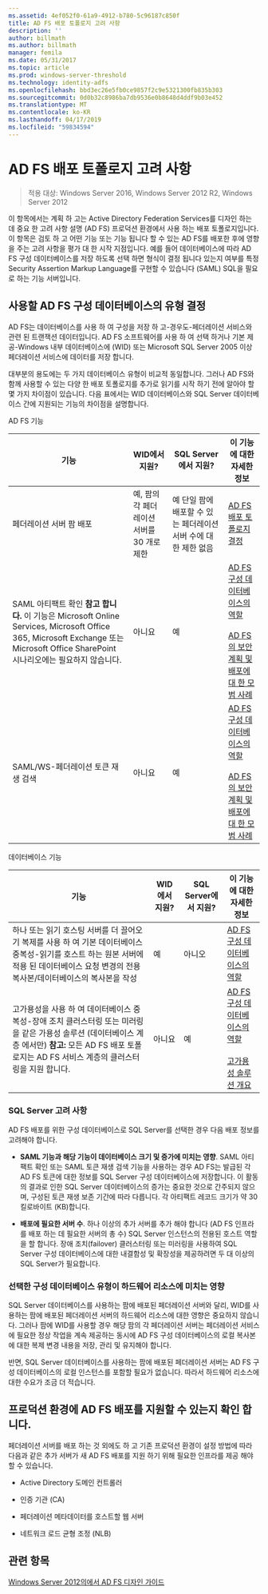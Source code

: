 ```yaml
---
ms.assetid: 4ef052f0-61a9-4912-b780-5c96187c850f
title: AD FS 배포 토폴로지 고려 사항
description: ''
author: billmath
ms.author: billmath
manager: femila
ms.date: 05/31/2017
ms.topic: article
ms.prod: windows-server-threshold
ms.technology: identity-adfs
ms.openlocfilehash: bbd3ec26e5fb0ce9857f2c9e5321300fb835b303
ms.sourcegitcommit: 0d0b32c8986ba7db9536e0b8648d4ddf9b03e452
ms.translationtype: MT
ms.contentlocale: ko-KR
ms.lasthandoff: 04/17/2019
ms.locfileid: "59834594"
---
```

# <a name="ad-fs-deployment-topology-considerations"></a>AD FS 배포 토폴로지 고려 사항

>적용 대상: Windows Server 2016, Windows Server 2012 R2, Windows Server 2012

이 항목에서는 계획 하 고는 Active Directory Federation Services를 디자인 하는 데 중요 한 고려 사항 설명 \(AD FS\) 프로덕션 환경에서 사용 하는 배포 토폴로지입니다. 이 항목은 검토 하 고 어떤 기능 또는 기능 됩니다 할 수 있는 AD FS를 배포한 후에 영향을 주는 고려 사항을 평가 대 한 시작 지점입니다. 예를 들어 데이터베이스에 따라 AD FS 구성 데이터베이스를 저장 하도록 선택 하면 형식이 결정 됩니다 있는지 여부를 특정 Security Assertion Markup Language를 구현할 수 있습니다 \(SAML\) SQL을 필요로 하는 기능 서버입니다.  
  
## <a name="determining-which-type-of-adfs-configuration-database-to-use"></a>사용할 AD FS 구성 데이터베이스의 유형 결정  
AD FS는 데이터베이스를 사용 하 여 구성을 저장 하 고-경우도-페더레이션 서비스와 관련 된 트랜잭션 데이터입니다. AD FS 소프트웨어를 사용 하 여 선택 하거나 기본 제공\-Windows 내부 데이터베이스에 \(WID\) 또는 Microsoft SQL Server 2005 이상 페더레이션 서비스에 데이터를 저장 합니다.  
  
대부분의 용도에는 두 가지 데이터베이스 유형이 비교적 동일합니다. 그러나 AD FS와 함께 사용할 수 있는 다양 한 배포 토폴로지를 추가로 읽기를 시작 하기 전에 알아야 할 몇 가지 차이점이 있습니다. 다음 표에서는 WID 데이터베이스와 SQL Server 데이터베이스 간에 지원되는 기능의 차이점을 설명합니다.  
  
AD FS 기능  
  
|기능|WID에서 지원?|SQL Server에서 지원?|이 기능에 대한 자세한 정보|  
|-----------|---------------------|----------------------------|---------------------------------------|  
|페더레이션 서버 팜 배포|예, 팜의 각 페더레이션 서버를 30 개로 제한|예 단일 팜에 배포할 수 있는 페더레이션 서버 수에 대한 제한 없음|[AD FS 배포 토폴로지 결정](Determine-Your-AD-FS-Deployment-Topology.md)|  
|SAML 아티팩트 확인 **참고 합니다.** 이 기능은 Microsoft Online Services, Microsoft Office 365, Microsoft Exchange 또는 Microsoft Office SharePoint 시나리오에는 필요하지 않습니다.|아니요|예|[AD FS 구성 데이터베이스의 역할](../../ad-fs/technical-reference/The-Role-of-the-AD-FS-Configuration-Database.md)<br /><br />[AD FS의 보안 계획 및 배포에 대 한 모범 사례](Best-Practices-for-Secure-Planning-and-Deployment-of-AD-FS.md)|  
|SAML\/WS\-페더레이션 토큰 재생 검색|아니요|예|[AD FS 구성 데이터베이스의 역할](../../ad-fs/technical-reference/The-Role-of-the-AD-FS-Configuration-Database.md)<br /><br />[AD FS의 보안 계획 및 배포에 대 한 모범 사례](Best-Practices-for-Secure-Planning-and-Deployment-of-AD-FS.md)|  
  
데이터베이스 기능  
  
|기능|WID에서 지원?|SQL Server에서 지원?|이 기능에 대한 자세한 정보|  
|-----------|---------------------|----------------------------|---------------------------------------|  
|하나 또는 읽기 호스팅 서버를 더 끌어오기 복제를 사용 하 여 기본 데이터베이스 중복성\-읽기를 호스트 하는 원본 서버에 적용 된 데이터베이스 요청 변경의 전용 복사본\/데이터베이스의 복사본을 작성|예|아니오|[AD FS 구성 데이터베이스의 역할](../../ad-fs/technical-reference/The-Role-of-the-AD-FS-Configuration-Database.md)|  
|고가용성을 사용 하 여 데이터베이스 중복성\-장애 조치 클러스터링 또는 미러링을 같은 가용성 솔루션 \(데이터베이스 계층 에서만\) **참고:** 모든 AD FS 배포 토폴로지는 AD FS 서비스 계층의 클러스터링을 지원 합니다.|아니요|예|[AD FS 구성 데이터베이스의 역할](../../ad-fs/technical-reference/The-Role-of-the-AD-FS-Configuration-Database.md)<br /><br />[고가용성 솔루션 개요](https://go.microsoft.com/fwlink/?LinkId=179853)|  
  
### <a name="sql-server-considerations"></a>SQL Server 고려 사항  
AD FS 배포를 위한 구성 데이터베이스로 SQL Server를 선택한 경우 다음 배포 정보를 고려해야 합니다.  
  
-   **SAML 기능과 해당 기능이 데이터베이스 크기 및 증가에 미치는 영향**. SAML 아티팩트 확인 또는 SAML 토큰 재생 검색 기능을 사용하는 경우 AD FS는 발급된 각 AD FS 토큰에 대한 정보를 SQL Server 구성 데이터베이스에 저장합니다. 이 활동의 결과로 인한 SQL Server 데이터베이스의 증가는 중요한 것으로 간주되지 않으며, 구성된 토큰 재생 보존 기간에 따라 다릅니다. 각 아티팩트 레코드 크기가 약 30 킬로바이트 \(KB\)합니다.  
  
-   **배포에 필요한 서버 수**. 하나 이상의 추가 서버를 추가 해야 합니다 \(AD FS 인프라를 배포 하는 데 필요한 서버의 총 수\) SQL Server 인스턴스의 전용된 호스트 역할을 할 합니다. 장애 조치(failover) 클러스터링 또는 미러링을 사용하여 SQL Server 구성 데이터베이스에 대한 내결함성 및 확장성을 제공하려면 두 대 이상의 SQL Server가 필요합니다.  
  
### <a name="how-the-configuration-database-type-you-select-may-impact-hardware-resources"></a>선택한 구성 데이터베이스 유형이 하드웨어 리소스에 미치는 영향  
SQL Server 데이터베이스를 사용하는 팜에 배포된 페더레이션 서버와 달리, WID를 사용하는 팜에 배포된 페더레이션 서버의 하드웨어 리소스에 대한 영향은 중요하지 않습니다. 그러나 팜에 WID를 사용할 경우 해당 팜의 각 페더레이션 서버는 페더레이션 서비스에 필요한 정상 작업을 계속 제공하는 동시에 AD FS 구성 데이터베이스의 로컬 복사본에 대한 복제 변경 내용을 저장, 관리 및 유지해야 합니다.  
  
반면, SQL Server 데이터베이스를 사용하는 팜에 배포된 페더레이션 서버는 AD FS 구성 데이터베이스의 로컬 인스턴스를 포함할 필요가 없습니다. 따라서 하드웨어 리소스에 대한 수요가 조금 더 적습니다.  
  
## <a name="verifying-that-your-production-environment-can-support-an-ad-fs-deployment"></a>프로덕션 환경에 AD FS 배포를 지원할 수 있는지 확인 합니다.  
페더레이션 서버를 배포 하는 것 외에도 하 고 기존 프로덕션 환경이 설정 방법에 따라 다음과 같은 추가 서버가 새 AD FS 배포를 지원 하기 위해 필요한 인프라를 제공 해야 할 수 있습니다.  
  
-   Active Directory 도메인 컨트롤러  
  
-   인증 기관 \(CA\)  
  
-   페더레이션 메타데이터를 호스트할 웹 서버  
  
-   네트워크 로드 균형 조정 \(NLB\)  
  
## <a name="see-also"></a>관련 항목
[Windows Server 2012의에서 AD FS 디자인 가이드](AD-FS-Design-Guide-in-Windows-Server-2012.md)
